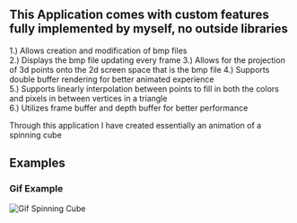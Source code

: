 <h2>This Application comes with custom features fully implemented by myself, no outside libraries</h2>  

1.) Allows creation and modification of bmp files  
2.) Displays the bmp file updating every frame 
3.) Allows for the projection of 3d points onto the 2d screen space that is the bmp file 
4.) Supports double buffer rendering for better animated experience  
5.) Supports linearly interpolation between points to fill in both the colors and pixels in between vertices in a triangle  
6.) Utilizes frame buffer and depth buffer for better performance
  
Through this application I have created essentially an animation of a spinning cube  

<h2>Examples</h2>  


<h3>Gif Example</h3>  

![Gif Spinning Cube](https://github.com/Jakemuzy/BMP-Rasterizer-and-3D-projection/blob/2f71ae98a9a1864ee6e238c3a908be55a974726d/Examples/rotateCube.gif)  
  

